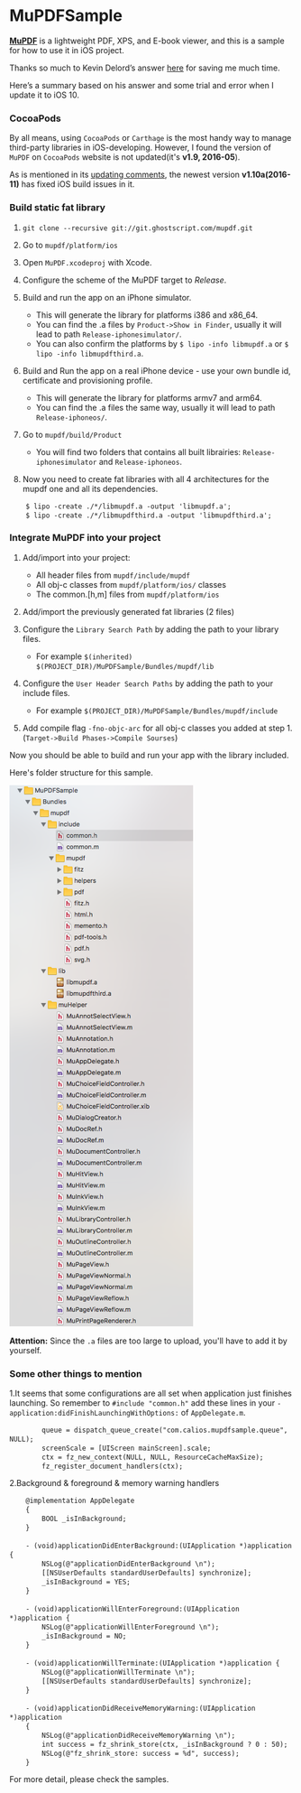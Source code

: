 # MuPDFSample

**[MuPDF][1]** is a lightweight PDF, XPS, and E-book viewer, and this is a sample for how to use it in iOS project.

Thanks so much to Kevin Delord’s answer [here][2] for saving me much time.

Here’s a summary based on his answer and some trial and error  when I update it to iOS 10.

### CocoaPods

By all means, using `CocoaPods` or `Carthage` is the most handy way to manage third-party libraries in iOS-developing. However, I found the version of `MuPDF` on `CocoaPods` website is not updated(it's **v1.9, 2016-05**).

As is mentioned in its [updating comments][3], the newest version **v1.10a(2016-11)** has fixed iOS build issues in it.

### Build static fat library

1. `git clone --recursive git://git.ghostscript.com/mupdf.git`
2. Go to `mupdf/platform/ios`
3. Open `MuPDF.xcodeproj` with Xcode.
4. Configure the scheme of the MuPDF target to *Release*.
5. Build and run the app on an iPhone simulator.
	- This will generate the library for platforms i386 and x86\_64.
	- You can find the .a files by `Product->Show in Finder`, usually it will lead to path `Release-iphonesimulator/`.
	- You can also confirm the platforms by `$ lipo -info libmupdf.a` or `$ lipo -info libmupdfthird.a`.

6. Build and Run the app on a real iPhone device - use your own bundle id, certificate and provisioning profile.

	- This will generate the library for platforms armv7 and arm64.
	- You can find the .a files the same way, usually it will lead to path `Release-iphoneos/`.

7. Go to `mupdf/build/Product`

	- You will find two folders that contains all built librairies: `Release-iphonesimulator` and `Release-iphoneos`.

8. Now you need to create fat libraries with all 4 architectures for the mupdf one and all its dependencies.

```
	$ lipo -create ./*/libmupdf.a -output 'libmupdf.a';
	$ lipo -create ./*/libmupdfthird.a -output 'libmupdfthird.a';
```

### Integrate MuPDF into your project

1. Add/import into your project:

	- All header files from `mupdf/include/mupdf`
	- All obj-c classes from `mupdf/platform/ios/` classes
	- The common.[h,m] files from `mupdf/platform/ios`

2. Add/import the previously generated fat libraries (2 files)
3. Configure the `Library Search Path` by adding the path to your library files.

	- For example `$(inherited) $(PROJECT_DIR)/MuPDFSample/Bundles/mupdf/lib`

4. Configure the `User Header Search Paths` by adding the path to your include files.

	- For example `$(PROJECT_DIR)/MuPDFSample/Bundles/mupdf/include `

5. Add compile flag `-fno-objc-arc` for all obj-c classes you added at step 1.(`Target->Build Phases->Compile Sourses`)

Now you should be able to build and run your app with the library included.

Here's folder structure for this sample.

![sample_project_tree](https://raw.githubusercontent.com/CaliosD/MuPDFSample/master/mupdf_sample_project_tree.png)

**Attention:** Since the `.a` files are too large to upload, you'll have to add it by yourself.


### Some other things to mention

1.It seems that some configurations are all set when application just finishes launching. So remember to `#include "common.h"` add these lines in your `-application:didFinishLaunchingWithOptions:` of `AppDelegate.m`.

```
		queue = dispatch_queue_create("com.calios.mupdfsample.queue", NULL);
	    screenScale = [UIScreen mainScreen].scale;
	    ctx = fz_new_context(NULL, NULL, ResourceCacheMaxSize);
	    fz_register_document_handlers(ctx);
```

2.Background & foreground & memory warning handlers

```
	@implementation AppDelegate
	{
	    BOOL _isInBackground;
	}

	- (void)applicationDidEnterBackground:(UIApplication *)application {
	    NSLog(@"applicationDidEnterBackground \n");
	    [[NSUserDefaults standardUserDefaults] synchronize];
	    _isInBackground = YES;
	}

	- (void)applicationWillEnterForeground:(UIApplication *)application {
	    NSLog(@"applicationWillEnterForeground \n");
	    _isInBackground = NO;
	}

	- (void)applicationWillTerminate:(UIApplication *)application {
	    NSLog(@"applicationWillTerminate \n");
	    [[NSUserDefaults standardUserDefaults] synchronize];
	}

	- (void)applicationDidReceiveMemoryWarning:(UIApplication *)application
	{
	    NSLog(@"applicationDidReceiveMemoryWarning \n");
	    int success = fz_shrink_store(ctx, _isInBackground ? 0 : 50);
	    NSLog(@"fz_shrink_store: success = %d", success);
	}
```

For more detail, please check the samples.



[1]:	http://mupdf.com/
[2]:	http://stackoverflow.com/a/31111924/1594792
[3]:	http://mupdf.com/news
